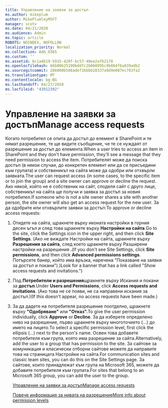 ```yaml
---
title: Управление на заявки за достъп
ms.author: mikeplum
author: MikePlumleyMSFT
manager: scotv
ms.date: 04/21/2020
ms.audience: Admin
ms.topic: article
ROBOTS: NOINDEX, NOFOLLOW
localization_priority: Normal
ms.collection: Adm_O365
ms.custom: ''
ms.assetid: 6c1a4b19-5915-428f-bc57-40ee2af62178
ms.openlocfilehash: 66b00625190bddfc2b060895c9b864f6a839adb2
ms.sourcegitcommit: 286000b588adef1bbbb28337a9d9e087ec783fa2
ms.translationtype: MT
ms.contentlocale: bg-BG
ms.lasthandoff: 04/27/2020
ms.locfileid: "43912392"
---
```

# <a name="manage-access-requests"></a><span data-ttu-id="7f6b2-102">Управление на заявки за достъп</span><span class="sxs-lookup"><span data-stu-id="7f6b2-102">Manage access requests</span></span>

<span data-ttu-id="7f6b2-103">Когато потребител се опита да достъп до елемент в SharePoint и те нямат разрешение, те ще видите съобщение, че те се нуждаят от разрешение за достъп до елемента.</span><span class="sxs-lookup"><span data-stu-id="7f6b2-103">When a user tries to access an item in SharePoint and they don't have permission, they'll see a message that they need permission to access the item.</span></span> <span data-ttu-id="7f6b2-104">Потребителят може да поиска достъп (в някои случаи, до конкретен елемент или да се присъедини към групата) и собственикът на сайта може да одобри или отхвърли заявката.</span><span class="sxs-lookup"><span data-stu-id="7f6b2-104">The user can request access (in some cases, to the specific item or to join the group) and a site owner can approve or decline the request.</span></span> <span data-ttu-id="7f6b2-105">Ако някой, който не е собственик на сайт, споделя сайт с друго лице, собственикът на сайта ще получи и заявка за достъп за новия потребител.</span><span class="sxs-lookup"><span data-stu-id="7f6b2-105">If someone who is not a site owner shares a site with another person, the site owner will also get an access request for the new user.</span></span> <span data-ttu-id="7f6b2-106">За да одобрите или отхвърлите заявки за достъп:</span><span class="sxs-lookup"><span data-stu-id="7f6b2-106">To approve or decline access requests:</span></span>
  
1. <span data-ttu-id="7f6b2-107">Отидете на сайта, щракнете върху иконата настройки в горния десен ъгъл и след това щракнете върху **Настройки на сайта**.</span><span class="sxs-lookup"><span data-stu-id="7f6b2-107">Go to the site, click the Settings icon in the upper right, and then click **Site Settings**.</span></span> <span data-ttu-id="7f6b2-108">(Ако не виждате Настройки на сайта, щракнете върху **Разрешения за сайта**, след което щракнете върху Разширени настройки на разрешения **.**</span><span class="sxs-lookup"><span data-stu-id="7f6b2-108">(If you don't see Site Settings, click **Site permissions**, and then click **Advanced permissions settings**.</span></span> <span data-ttu-id="7f6b2-109">Потърсете банер, който има връзка, наречена "Показване на заявки за достъп и покани").)</span><span class="sxs-lookup"><span data-stu-id="7f6b2-109">Look for a banner that has a link called "Show access requests and invitations.")</span></span>
    
2. <span data-ttu-id="7f6b2-110">Под **Потребители и разрешения**щракнете върху Искания и покани за **достъп**.</span><span class="sxs-lookup"><span data-stu-id="7f6b2-110">Under **Users and Permissions**, click **Access requests and invitations**.</span></span> <span data-ttu-id="7f6b2-111">(Ако това не се появи, не са направени искания за достъп.)</span><span class="sxs-lookup"><span data-stu-id="7f6b2-111">(If this doesn't appear, no access requests have been made.)</span></span>
    
3. <span data-ttu-id="7f6b2-112">За да дадете на потребителя разрешение поотделно, щракнете върху **"Одобряване"** или **"Отказ".**</span><span class="sxs-lookup"><span data-stu-id="7f6b2-112">To give the user permission individually, click **Approve** or **Decline**.</span></span> <span data-ttu-id="7f6b2-113">За да изберете определено ниво на разрешение, първо щракнете върху многоточието (...) до името на лицето.</span><span class="sxs-lookup"><span data-stu-id="7f6b2-113">To select a specific permission level, first click the ellipsis (...) next to the person's name.</span></span> <span data-ttu-id="7f6b2-114">Освен това добавете потребителя към група, която има разрешение за сайта.</span><span class="sxs-lookup"><span data-stu-id="7f6b2-114">Alternatively, add the user to a group that has permission to the site.</span></span> <span data-ttu-id="7f6b2-115">За сайтове за комуникация и класически отборни сайтове можете да направите това на страницата Настройки на сайта.</span><span class="sxs-lookup"><span data-stu-id="7f6b2-115">For communication sites and classic team sites, you can do this on the Site Settings page.</span></span> <span data-ttu-id="7f6b2-116">За сайтове, които принадлежат към група на Microsoft 365, можете да добавите потребителя към групата.</span><span class="sxs-lookup"><span data-stu-id="7f6b2-116">For sites that belong to an Microsoft 365 group, you can add the user to the group.</span></span>
    
    [<span data-ttu-id="7f6b2-117">Управление на заявки за достъп</span><span class="sxs-lookup"><span data-stu-id="7f6b2-117">Manage access requests </span></span>](https://go.microsoft.com/fwlink/?linkid=2008747)
    
    [<span data-ttu-id="7f6b2-118">Повече информация за нивата на разрешение</span><span class="sxs-lookup"><span data-stu-id="7f6b2-118">More info about permission levels</span></span>](https://go.microsoft.com/fwlink/?linkid=867071)
    

